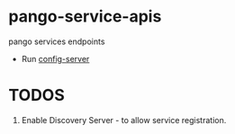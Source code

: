 # pango-service-apis
pango services endpoints
- Run [config-server](https://github.com/CEITECHS/pango-config-server)
   
 
# TODOS
 1. Enable Discovery Server - to allow service registration.
